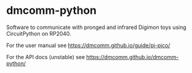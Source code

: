 # dmcomm-python

Software to communicate with pronged and infrared Digimon toys using CircuitPython on RP2040.

For the user manual see https://dmcomm.github.io/guide/pi-pico/

For the API docs (unstable) see https://dmcomm.github.io/dmcomm-python/
